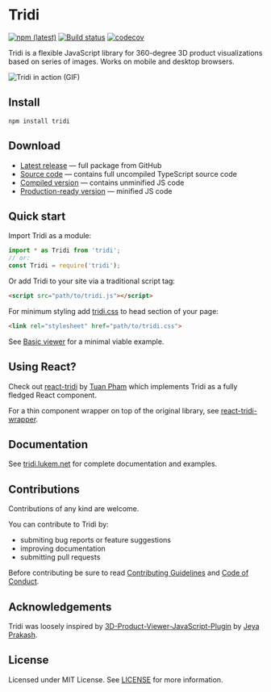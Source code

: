 # Tridi
[![npm (latest)](https://img.shields.io/npm/v/tridi/latest.svg)](https://www.npmjs.com/package/tridi)
[![Build status](https://ci.appveyor.com/api/projects/status/clyylps63lqs8x2k/branch/master?svg=true)](https://ci.appveyor.com/project/lwojcik/tridi/branch/master)
[![codecov](https://codecov.io/gh/tridijs/tridi/branch/master/graph/badge.svg?token=3c2TX2NWAE)](https://codecov.io/gh/tridijs/tridi)

Tridi is a flexible JavaScript library for 360-degree 3D product visualizations based on series of images. Works on mobile and desktop browsers.

![Tridi in action (GIF)](https://raw.githubusercontent.com/tridijs/tridi/master/dist/images/example.gif)

## Install

```
npm install tridi
```

## Download

* [Latest release](https://github.com/tridijs/tridi/releases/latest) &mdash; full package from GitHub
* [Source code](https://raw.githubusercontent.com/tridijs/tridi/master/src/tridi.ts) &mdash; contains full uncompiled TypeScript source code
* [Compiled version](https://tridi.lukem.net/js/tridi.js) &mdash; contains unminified JS code
* [Production-ready version](https://tridi.lukem.net/js/tridi.min.js) &mdash; minified JS code

## Quick start
Import Tridi as a module:

```js
import * as Tridi from 'tridi';
// or:
const Tridi = require('tridi');
```

Or add Tridi to your site via a traditional script tag:

```HTML
<script src="path/to/tridi.js"></script>
```
For minimum styling add [tridi.css](https://tridi.lukem.net/css/tridi.css) to head section of your page:
```HTML
<link rel="stylesheet" href="path/to/tridi.css">
```

See [Basic viewer](https://tridi.lukem.net/examples/basic.html) for a minimal viable example.

## Using React?

Check out [react-tridi](https://github.com/nevestuan/react-tridi) by [Tuan Pham](https://github.com/nevestuan) which implements Tridi as a fully fledged React component.

For a thin component wrapper on top of the original library, see [react-tridi-wrapper](https://www.npmjs.com/package/react-tridi-wrapper).</p>

## Documentation

See [tridi.lukem.net](https://tridi.lukem.net/) for complete documentation and examples.

## Contributions

Contributions of any kind are welcome.

You can contribute to Tridi by:

* submiting bug reports or feature suggestions
* improving documentation
* submitting pull requests

Before contributing be sure to read [Contributing Guidelines](https://github.com/tridijs/tridi/blob/master/CONTRIBUTING.md) and [Code of Conduct](https://github.com/tridijs/tridi/blob/master/CODE_OF_CONDUCT.md).

## Acknowledgements

Tridi was loosely inspired by [3D-Product-Viewer-JavaScript-Plugin](https://github.com/Jeya-Prakash/3D-Product-Viewer-JavaScript-Plugin) by [Jeya Prakash](https://github.com/Jeya-Prakash).

## License

Licensed under MIT License. See [LICENSE](https://github.com/tridijs/tridi/blob/master/LICENSE) for more information.
